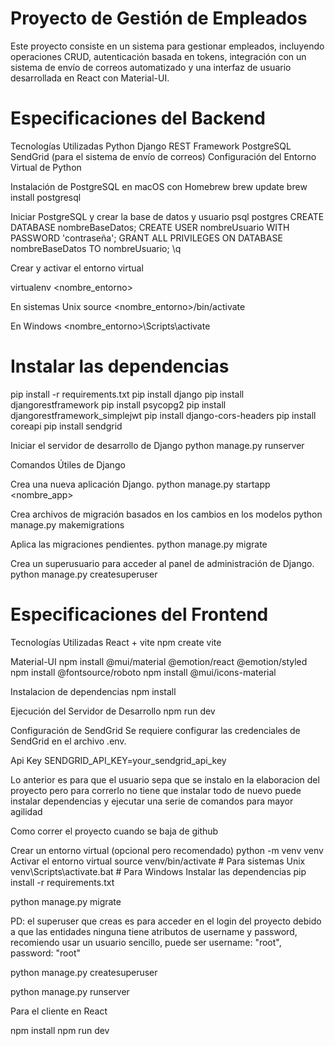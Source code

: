 # Proyecto de Gestión de Empleados

Este proyecto consiste en un sistema para gestionar empleados, incluyendo operaciones CRUD, autenticación basada en tokens, integración con un sistema de envío de correos automatizado y una interfaz de usuario desarrollada en React con Material-UI.

# Especificaciones del Backend

Tecnologías Utilizadas
Python
Django REST Framework
PostgreSQL
SendGrid (para el sistema de envío de correos)
Configuración del Entorno Virtual de Python

Instalación de PostgreSQL en macOS con Homebrew
brew update
brew install postgresql

Iniciar PostgreSQL y crear la base de datos y usuario
psql postgres
CREATE DATABASE nombreBaseDatos;
CREATE USER nombreUsuario WITH PASSWORD 'contraseña';
GRANT ALL PRIVILEGES ON DATABASE nombreBaseDatos TO nombreUsuario;
\q

Crear y activar el entorno virtual

virtualenv <nombre_entorno>

En sistemas Unix
source <nombre_entorno>/bin/activate 

En Windows
<nombre_entorno>\Scripts\activate  

# Instalar las dependencias

pip install -r requirements.txt
pip install django
pip install djangorestframework
pip install psycopg2
pip install djangorestframework_simplejwt
pip install django-cors-headers
pip install coreapi
pip install sendgrid

Iniciar el servidor de desarrollo de Django
python manage.py runserver

Comandos Útiles de Django

Crea una nueva aplicación Django.
python manage.py startapp <nombre_app> 

Crea archivos de migración basados en los cambios en los modelos
python manage.py makemigrations

Aplica las migraciones pendientes.
python manage.py migrate

Crea un superusuario para acceder al panel de administración de Django.
python manage.py createsuperuser 


# Especificaciones del Frontend

Tecnologías Utilizadas
React + vite
npm create vite 

Material-UI
npm install @mui/material @emotion/react @emotion/styled
npm install @fontsource/roboto
npm install @mui/icons-material


Instalacion de dependencias
npm install

Ejecución del Servidor de Desarrollo
npm run dev

Configuración de SendGrid
Se requiere configurar las credenciales de SendGrid en el archivo .env.

Api Key
SENDGRID_API_KEY=your_sendgrid_api_key

Lo anterior es para que el usuario sepa que se instalo en la elaboracion del proyecto pero para correrlo no tiene que instalar todo de nuevo
puede instalar dependencias y ejecutar una serie de comandos para 
mayor agilidad


Como correr el proyecto cuando se baja de github

Crear un entorno virtual (opcional pero recomendado)
python -m venv venv
Activar el entorno virtual
source venv/bin/activate  # Para sistemas Unix
venv\Scripts\activate.bat  # Para Windows
Instalar las dependencias
pip install -r requirements.txt

python manage.py migrate

PD: el superuser que creas es para acceder en el login del proyecto debido a que las entidades ninguna tiene atributos de username y password, recomiendo usar un usuario sencillo, puede ser username: "root", password: "root"

python manage.py createsuperuser

python manage.py runserver

Para el cliente en React

npm install
npm run dev
